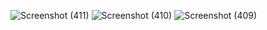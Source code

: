 ![Screenshot (411)](https://github.com/Jantopthegreat/Tugas10_20220140068_/assets/55021418/33059606-9d3c-4eff-b8ab-58cf8bce1e40)
![Screenshot (410)](https://github.com/Jantopthegreat/Tugas10_20220140068_/assets/55021418/492de30f-aa6d-4672-aea6-3553cdb821ca)
![Screenshot (409)](https://github.com/Jantopthegreat/Tugas10_20220140068_/assets/55021418/89f00c13-a866-44ee-8d61-427c9d58ba58)
